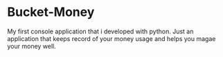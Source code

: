 # Bucket-Money
My first console application that i developed with python. Just an application that keeps record of your money usage and helps you magae your money well.
